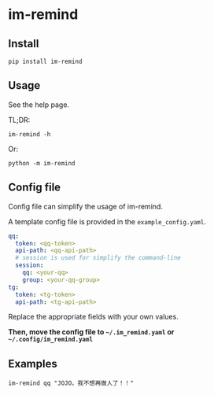 # im-remind

## Install

```
pip install im-remind
```

## Usage

See the help page.

TL;DR:

```
im-remind -h
```

Or:
```
python -m im-remind
```

## Config file

Config file can simplify the usage of im-remind.

A template config file is provided in the `example_config.yaml`.

```yaml
qq:
  token: <qq-token>
  api-path: <qq-api-path>
  # session is used for simplify the command-line
  session:
    qq: <your-qq>
    group: <your-qq-group>
tg:
  token: <tg-token>
  api-path: <tg-api-path>
```

Replace the appropriate fields with your own values.

**Then, move the config file to `~/.im_remind.yaml` or `~/.config/im_remind.yaml`**

## Examples

```
im-remind qq "JOJO，我不想再做人了！！"
```
